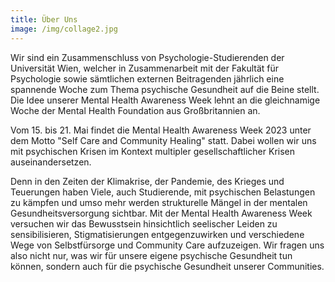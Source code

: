 ```yaml
---
title: Über Uns
image: /img/collage2.jpg
---
```

Wir sind ein Zusammenschluss von Psychologie-Studierenden der Universität Wien, welcher in Zusammenarbeit mit der Fakultät für Psychologie sowie sämtlichen externen Beitragenden jährlich eine spannende Woche zum Thema psychische Gesundheit auf die Beine stellt. Die Idee unserer Mental Health Awareness Week lehnt an die gleichnamige Woche der Mental Health Foundation aus Großbritannien an.

Vom 15. bis 21. Mai findet die Mental Health Awareness Week 2023 unter dem Motto "Self Care and Community Healing" statt. Dabei wollen wir uns mit psychischen Krisen im Kontext multipler gesellschaftlicher Krisen auseinandersetzen. 

Denn in den Zeiten der Klimakrise, der Pandemie, des Krieges und Teuerungen haben Viele, auch Studierende, mit psychischen Belastungen zu kämpfen und umso mehr werden strukturelle Mängel in der mentalen Gesundheitsversorgung sichtbar. Mit der Mental Health Awareness Week versuchen wir das Bewusstsein hinsichtlich seelischer Leiden zu sensibilisieren, Stigmatisierungen entgegenzuwirken und verschiedene Wege von Selbstfürsorge und Community Care aufzuzeigen. Wir fragen uns also nicht nur, was wir für unsere eigene psychische Gesundheit tun können, sondern auch für die psychische Gesundheit unserer Communities.